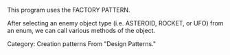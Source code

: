 This program uses the FACTORY PATTERN.

After selecting an enemy object type (i.e. ASTEROID, ROCKET, or UFO) from an enum, we can call various methods of the object.

Category: Creation patterns
From "Design Patterns."

